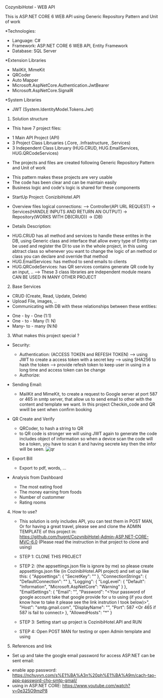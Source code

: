 CozynibiHotel - WEB API

This is ASP.NET CORE 6 WEB API using Generic Repository Pattern and Unit of work

*Technologies:
- Language: C#
- Framework: ASP.NET CORE 6 WEB API, Entity Framework
- Database: SQL Server

*Extension Libraries
- MailKit, MimeKit
- QRCoder
- Auto Mapper
- Microsoft.AspNetCore.Authentication.JwtBearer
- Microsoft.AspNetCore.SignalR

*System Libraries
- JWT (System.IdentityModel.Tokens.Jwt)

1. Solution structure
- This have 7 project files: 
+ 1 Main API Project (API)
+ 3 Project Class Libruaries (.Core, .Infrastructure, .Services)
+ 3 Independent Class Libruary (HUG.CRUD, HUG.EmailServices, HUG.QRCodeServices)

- The projects and files are created following Generic Repository Pattern and Unit of work
+ This pattern makes these projects are very usable
+ The code has been clear and can be maintain easily
+ Business logic and code's logic is shared for these components

- StartUp Project: ConizibiHotel.API
- Overview files logical connections:
--> Controller(API URL REQUEST) -> Services(HANDLE INPUTS AND RETURN AN OUTPUT) -> Repository(WORKS WITH DB(CRUD)) -> (DB)

- Details Description:
+ HUG.CRUD has all method and services to handle these entites in the DB, using Generic class and interface that allow every type of Entity can be used and register the DI to use in the whole project, in this using abtract class so whenever you want to change the logic of an method or class you can declare and override that method
+ HUG.EmailServices: has method to send emails to clients
+ HUG.QRCodeServices: has QR services contains generate QR code by an input, ..
--> These 3 class libraries are independent module means CAN BE USED IN MANY OTHER PROJECT

2. Base Services 
- CRUD (Create, Read, Update, Delete)
- Upload File, images, ..
- Communicating with DB with these relationships between these entities: 
+ One - by - One (1:1)
+ One - to - Many (1: N)
+ Many- to - many (N:N) 

3. What makes this project special ?
- Security: 
    + Authentication: (ACCESS TOKEN and REFESH TOKEN)
    --> using JWT to create a access token with a secret key
    --> using SHA256 to hash the token
    --> provide refesh token to keep user in using in a long time and access token can be change
    + Authorize: 

- Sending Email:
    + MailKit and MimeKit, to create a request to Google server at port 587 or 465 in smtp server, that allow us to
    send email to other with the content and template we want. In this project Checkin_code and QR wwill be sent when
    confirm booking

- QR Create and Verify
    + QRCoder, to hash a string to QR
    + to QR code is stronger we will using JWT again to generate the code includes object of information so when a device 
    scan the code will be a token, you have to scan it and having secrete key then the infor will be seen.
    ![qr](https://github.com/hugnt/CozynibiHotel-Web-API/assets/103843426/e9149fca-726a-4014-9a0e-ff4c4ff3c7a1)
- Export Bill 
    + Export to pdf, words, ...

- Analysis from Dashboard
    + The most eating food
    + The money earning from foods
    + Number of custommer
    + Rating rooms
4. How to use?
    + This solution is only includes API, you can test them in POST MAN, Or for having a great travel, please see and clone the ADMIN TEMPLATE of this project in: https://github.com/hugnt/CozynibiHotel-Admin-ASP.NET-CORE-MVC-6.0
    (Please read the instruction in that project to clone and using)

    + STEP 1: CLONE THIS PROJECT 
    + STEP 2: (the appsettings.json file is ignore by me) so please create appsettings.json file (in CozinibiHotel.API project) and set up like this:
    {
        "Appsettings": {
            "SecretKey": "<Your secret key for jwt>"
        },
        "ConnectionStrings": {
            "DefaultConnection": "<Your data connecttion>"
        },
        "Logging": {
            "LogLevel": {
            "Default": "Information",
            "Microsoft.AspNetCore": "Warning"
            }
        },
        "EmailSettings": {
            "Email": "<Your email>",
            "Password": "<Your password of google account take that google provide for u to using (if you dont know how to take it please see the link instrution I took below)>",
            "Host": "smtp.gmail.com",
            "DisplayName": "<Your Display name>",
            "Port": 587 <Or 465 if 587 is fail to connect>
        },
        "AllowedHosts": "*"
    }
    + STEP 3: Setting start up project is CozinibiHotel.API and RUN
    + STEP 4: Open POST MAN for testing or open Admin template and using

5. References and link
- Set up and take the google email password for access ASP.NET can be sent email:
+ enable app password: https://nchuyvn.com/s%E1%BA%A3n%20ph%E1%BA%A9m/cach-tao-app-password-cho-smtp-gmail/
+ using in ASP.NET CORE: https://www.youtube.com/watch?v=0e325O9mzP8

